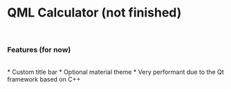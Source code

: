 <h1> QML Calculator (not finished)</h1>
<br>
<h3> Features (for now) </h3>
<br>
* Custom title bar
* Optional material theme
* Very performant due to the Qt framework based on C++